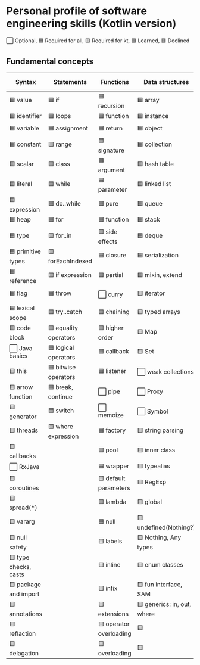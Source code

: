 # Personal profile of software engineering skills (Kotlin version)

⬜ Optional, 🟦 Required for all, 🟨 Required for kt, 🟩 Learned, 🟥 Declined

## Fundamental concepts

| Syntax                | Statements            | Functions             | Data structures             | Process & style       |
|-----------------------|-----------------------|-----------------------|-----------------------------|-----------------------|
| 🟦 value              | 🟦 if                 | 🟦 recursion          | 🟦 array                   | 🟦 refactoring       |
| 🟦 identifier         | 🟦 loops              | 🟦 function           | 🟦 instance                | 🟦 code review       |
| 🟦 variable           | 🟦 assignment         | 🟦 return             | 🟦 object                  | 🟦 antipatterns      |
| 🟦 constant           | 🟨 range              | 🟦 signature          | 🟦 collection              | 🟦 paradigm          |
| 🟦 scalar             | 🟦 class              | 🟦 argument           | 🟦 hash table              | 🟦 algorithm         |
| 🟦 literal            | 🟦 while              | 🟦 parameter          | 🟦 linked list             | 🟦 magic numbers     |
| 🟦 expression         | 🟦 do..while          | 🟦 pure               | 🟦 queue                   | 🟦 hardcode          |
| 🟦 heap               | 🟦 for                | 🟦 function           | 🟦 stack                   | 🟦 complexity        |
| 🟦 type               | 🟨 for..in            | 🟦 side effects       | 🟦 deque                   | 🟦 decomposition     |
| 🟦 primitive types    | 🟨 forEachIndexed     | 🟦 closure            | 🟦 serialization           | ⬜️ spaghetti         |
| 🟦 reference          | 🟨 if expression      | 🟦 partial            | 🟦 mixin, extend           | ⬜️ silver bullet     |
| 🟦 flag               | 🟦 throw              | ⬜️ curry              | 🟨 iterator                | ⬜️ not invented here |
| 🟦 lexical scope      | 🟦 try..catch         | 🟦 chaining           | 🟨 typed arrays            | 🟦 dead code         |
| 🟦 code block         | 🟦 equality operators | 🟦 higher order       | 🟨 Map                     | 🟦 unreachable code  |
| ⬜ Java basics        | 🟦 logical operators  | 🟦 callback           | 🟨 Set                     | 🟦 duplicate code    |
| 🟨 this               | 🟦 bitwise operators  | 🟦 listener           | ⬜️ weak collections        | 🟦 exception         |
| 🟨 arrow function     | 🟦 break, continue    | ⬜️ pipe               | ⬜️ Proxy                   | 🟦 return early      |
| 🟨 generator          | 🟦 switch             | ⬜️ memoize            | ⬜️ Symbol                  | 🟦 linter            |
| 🟨 threads            | 🟨 where expression   | 🟦 factory            | 🟨 string parsing          | ⬜️ prettier          |
| 🟨 callbacks          |                       | 🟦 pool               | 🟨 inner class             | 🟦 unittest          |
| ⬜ RxJava             |                       | 🟦 wrapper            | 🟨 typealias               | 🟦 git               |
| 🟨 coroutines         |                       | 🟨 default parameters | 🟨 RegExp                  | 🟦 github            |
| 🟨 spread(*)          |                       | 🟦 lambda             | 🟨 global                  | 🟨 node.js           |
| 🟨 vararg             |                       | 🟦 null               | 🟨 undefined(Nothing?)     | 🟨 Kotlin/Common     |
| 🟨 null safety        |                       | 🟨 labels             | 🟨 Nothing, Any types      | 🟨 Coding conventions|                     
| 🟨 type checks, casts |                       | 🟨 inline             | 🟨 enum classes            | 🟨 Kotlin/JS         |
| 🟨 package and import |                       | 🟨 infix              | 🟨 fun interface, SAM      | 🟨 Kotlin/JVM        |
| 🟨 annotations        |                       | 🟨 extensions          |🟨 generics: in, out, where| 🟨 Kotlin/Native     |
| 🟨 reflaction         |                       | 🟨 operator overloading|🟨                         | 🟨Type-safe builders(DSL)|                
| 🟨 delagation         |                       | 🟨 overloading         |🟨                         |                      |
